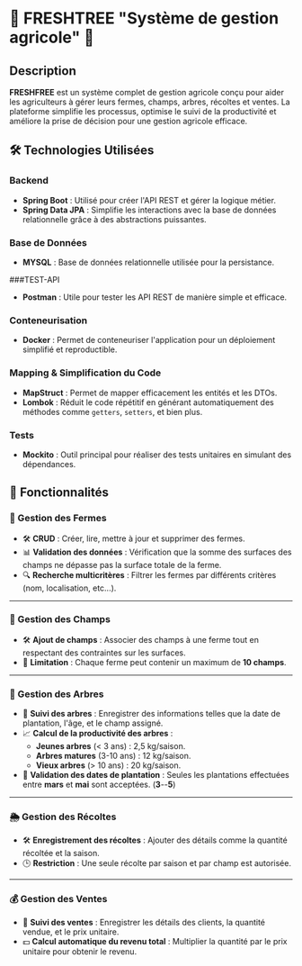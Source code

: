 # 🌟 FRESHTREE "Système de gestion agricole" 🌱

## Description
**FRESHFREE** est un système complet de gestion agricole conçu pour aider les agriculteurs à gérer leurs fermes, champs, arbres, récoltes et ventes. La plateforme simplifie les processus, optimise le suivi de la productivité et améliore la prise de décision pour une gestion agricole efficace.

## 🛠️ Technologies Utilisées

### Backend
- **Spring Boot** : Utilisé pour créer l'API REST et gérer la logique métier.
- **Spring Data JPA** : Simplifie les interactions avec la base de données relationnelle grâce à des abstractions puissantes.

### Base de Données
- **MYSQL** : Base de données relationnelle utilisée pour la persistance.

###TEST-API 
- **Postman** : Utile pour tester les API REST de manière simple et efficace. 

### Conteneurisation
- **Docker** : Permet de conteneuriser l'application pour un déploiement simplifié et reproductible.

### Mapping & Simplification du Code
- **MapStruct** : Permet de mapper efficacement les entités et les DTOs.
- **Lombok** : Réduit le code répétitif en générant automatiquement des méthodes comme `getters`, `setters`, et bien plus.

### Tests
- **Mockito** : Outil principal pour réaliser des tests unitaires en simulant des dépendances.

## 🚀 Fonctionnalités

### 🌾 Gestion des Fermes
- 🛠️ **CRUD** : Créer, lire, mettre à jour et supprimer des fermes.
- 📊 **Validation des données** : Vérification que la somme des surfaces des champs ne dépasse pas la surface totale de la ferme.
- 🔍 **Recherche multicritères** : Filtrer les fermes par différents critères (nom, localisation, etc...).

---

### 🌱 Gestion des Champs
- 🛠️ **Ajout de champs** : Associer des champs à une ferme tout en respectant des contraintes sur les surfaces.
- 🔢 **Limitation** : Chaque ferme peut contenir un maximum de **10 champs**.

---

### 🌳 Gestion des Arbres
- 🌿 **Suivi des arbres** : Enregistrer des informations telles que la date de plantation, l'âge, et le champ assigné.
- 📈 **Calcul de la productivité des arbres** :
  - **Jeunes arbres** (< 3 ans) : 2,5 kg/saison.
  - **Arbres matures** (3-10 ans) : 12 kg/saison.
  - **Vieux arbres** (> 10 ans) : 20 kg/saison.
- 📅 **Validation des dates de plantation** : Seules les plantations effectuées entre **mars** et **mai** sont acceptées. (**3**--**5**)

---

### 🌦️ Gestion des Récoltes
- 🛠️ **Enregistrement des récoltes** : Ajouter des détails comme la quantité récoltée et la saison.
- 🕒 **Restriction** : Une seule récolte par saison et par champ est autorisée.

---

### 💰 Gestion des Ventes
- 🛒 **Suivi des ventes** : Enregistrer les détails des clients, la quantité vendue, et le prix unitaire.
- 💵 **Calcul automatique du revenu total** : Multiplier la quantité par le prix unitaire pour obtenir le revenu.




